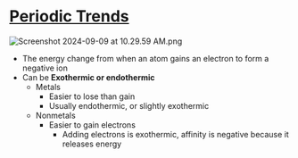 # [Periodic Trends](./../periodic-trends/)
![Screenshot 2024-09-09 at 10.29.59 AM.png](./../screenshot-2024-09-09-at-10.29.59-am.png/)
- The energy change from when an atom gains an electron to form a negative ion
- Can be **Exothermic or endothermic**
	- Metals
		- Easier to lose than gain
		- Usually endothermic, or slightly exothermic
	- Nonmetals
		- Easier to gain electrons
			- Adding electrons is exothermic, affinity is negative because it releases energy